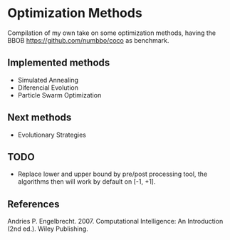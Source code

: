 # Optimization Methods
Compilation of my own take on some optimization methods, having the BBOB <https://github.com/numbbo/coco> as benchmark.


## Implemented methods
+ Simulated Annealing
+ Diferencial Evolution
+ Particle Swarm Optimization

## Next methods
+ Evolutionary Strategies

## TODO
+ Replace lower and upper bound by pre/post processing tool, the algorithms then will work by default on [-1, +1].

## References
Andries P. Engelbrecht. 2007. Computational Intelligence: An Introduction (2nd ed.). Wiley Publishing.
